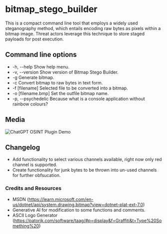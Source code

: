 # bitmap_stego_builder

This is a compact command line tool that employs a widely used steganography method, which entails encoding raw bytes as pixels within a bitmap image.  Threat actors leverage this technique to store staged payloads for post execution.

## Command line options

- -h, --help Show help menu.
- -v, --version Show version of Bitmap Stego Builder.
- -g Generate bitmap.
- -c Convert bitmap to raw bytes in text form.
- -f [filename] Selected file to be converted into a bitmap.
- -o [filename.bmp] Set the outfile bitmap name.       
- -p, --psychedelic Because what is a console application without rainbow colours?

## Media

![ChatGPT OSINT Plugin Demo](https://github.com/anc1llary/bitmap_stego_builder/static/demo.png)


## Changelog

- Add functionality to select various channels available, right now only red channel is supported.
- Create functionality for junk bytes to be thrown into un-used channels for further obfsucation.

### Credits and Resources

- MSDN (https://learn.microsoft.com/en-us/dotnet/api/system.drawing.bitmap?view=dotnet-plat-ext-7.0)
- Generative AI for modification to some functions and comments.
- ASCII Logo Generator (https://patorjk.com/software/taag/#p=display&f=Graffiti&t=Type%20Something%20)
